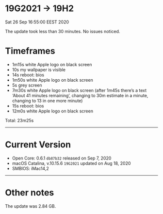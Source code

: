# 19G2021 → 19H2
Sat 26 Sep 16:55:00 EEST 2020

The update took less than 30 minutes. No issues noticed.

# Timeframes

- 1m15s white Apple logo on black screen
- 10s my wallpaper is visible
- 14s reboot: bios
- 1m50s white Apple logo on black screen
- 5s grey screen
- 7m30s white Apple logo on black screen (after 1m45s there’s a text ‘About 41 minutes remaining’, changing to 30m estimate in a minute, changing to 13 in one more minute)
- 15s reboot: bios
- 12m0s white Apple logo on black screen

Total: 23m25s

---

# Current Version

- Open Core: 0.6.1 `db87b32` released on Sep 7, 2020
- macOS Catalina, v.10.15.6 `19G2021` updated on Aug 18, 2020
- SMBIOS: iMac14,2

---

# Other notes

The update was 2.84 GB.
